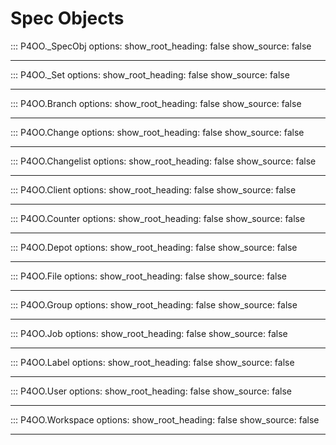 # Spec Objects

::: P4OO._SpecObj
    options:
      show_root_heading: false
      show_source: false

---

::: P4OO._Set
    options:
      show_root_heading: false
      show_source: false

---

::: P4OO.Branch
    options:
      show_root_heading: false
      show_source: false

---

::: P4OO.Change
    options:
      show_root_heading: false
      show_source: false

---

::: P4OO.Changelist
    options:
      show_root_heading: false
      show_source: false

---

::: P4OO.Client
    options:
      show_root_heading: false
      show_source: false

---

::: P4OO.Counter
    options:
      show_root_heading: false
      show_source: false

---

::: P4OO.Depot
    options:
      show_root_heading: false
      show_source: false

---

::: P4OO.File
    options:
      show_root_heading: false
      show_source: false

---

::: P4OO.Group
    options:
      show_root_heading: false
      show_source: false

---

::: P4OO.Job
    options:
      show_root_heading: false
      show_source: false

---

::: P4OO.Label
    options:
      show_root_heading: false
      show_source: false

---

::: P4OO.User
    options:
      show_root_heading: false
      show_source: false

---

::: P4OO.Workspace
    options:
      show_root_heading: false
      show_source: false

---
